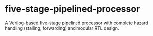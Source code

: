 # five-stage-pipelined-processor
A Verilog-based five-stage pipelined processor with complete hazard handling (stalling, forwarding) and modular RTL design.
